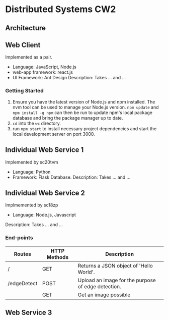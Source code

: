 # Distributed Systems CW2

## Architecture

## Web Client
Implemented as a pair.
- Language: JavaScript, Node.js
- web-app framework: react.js
- UI Framework: Ant Design
Description: Takes ... and ...
### Getting Started
1. Ensure you have the latest version of Node.js and npm installed. The nvm tool can be used to manage your Node.js version. `npm update` and `npm install -g npm` can then be run to update npm's local package database and bring the package manager up to date.
2. `cd` into the `wc` directory.
3. run `npm start` to install necessary project dependencies and start the local development server on port 3000.


## Individual Web Service 1
Implemented by sc20tvm
- Language: Python
- Framework: Flask
Database.
Description: Takes ... and ...
## Individual Web Service 2
Implmemented by sc18zp
- Language: Node.js, Javascript

Description: Takes ... and ...
### End-points
| Routes      | HTTP Methods | Description                                        |
|-------------|--------------|----------------------------------------------------|
| /           | GET          | Returns a JSON object of 'Hello World'.            |
| /edgeDetect | POST         | Upload an image for the purpose of edge detection. |
|             | GET          | Get an image possible                              |


## Web Service 3
